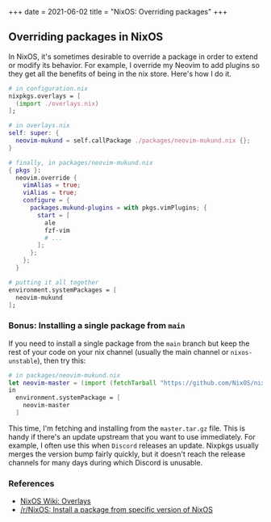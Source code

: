 +++
date = 2021-06-02
title = "NixOS: Overriding packages"
+++

## Overriding packages in NixOS

In NixOS, it's sometimes desirable to override a package in order to extend
or modify its behavior. For example, I override my Neovim to add plugins so
they get all the benefits of being in the nix store. Here's how I do it.

<!-- more -->

```nix
# in configuration.nix
nixpkgs.overlays = [
  (import ./overlays.nix)
];

# in overlays.nix
self: super: {
  neovim-mukund = self.callPackage ./packages/neovim-mukund.nix {};
}

# finally, in packages/neovim-mukund.nix
{ pkgs }:
  neovim.override {
    vimAlias = true;
    viAlias = true;
    configure = {
      packages.mukund-plugins = with pkgs.vimPlugins; {
        start = [
          ale
          fzf-vim
          # ...
        ];
      };
    };
  }

# putting it all together
environment.systemPackages = [
  neovim-mukund
];
```

### Bonus: Installing a single package from `main`

If you need to install a single package from the `main` branch but keep the
rest of your code on your nix channel (usually the main channel or
`nixos-unstable`), then try this:

```nix
# in packages/neovim-mukund.nix
let neovim-master = (import (fetchTarball "https://github.com/NixOS/nixpkgs/archive/master.tar.gz") {}).neovim
in
  environment.systemPackage = [
    neovim-master
  ]
```
This time, I'm fetching and installing from the `master.tar.gz` file. This is
handy if there's an update upstream that you want to use immediately. For
example, I often use this when `Discord` releases an update. Nixpkgs usually
merges the version bump fairly quickly, but it doesn't reach the release
channels for many days during which Discord is unusable.

### References

- [NixOS Wiki: Overlays](https://nixos.wiki/wiki/Overlays)
- [/r/NixOS: Install a package from specific version of NixOS](https://old.reddit.com/r/NixOS/comments/a3w67x/install_a_package_from_a_specific_version_of/eb9q19s/?context=3)
